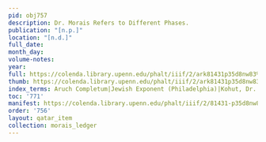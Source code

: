 ```yaml
---
pid: obj757
description: Dr. Morais Refers to Different Phases.
publication: "[n.p.]"
location: "[n.d.]"
full_date:
month_day:
volume-notes:
year:
full: https://colenda.library.upenn.edu/phalt/iiif/2/ark81431p35d8nw83%2FSHA256E-s8799415--cb926b43180b2cd7ebf26027435aa708725a65bdecb7b00cff9560fb8cb1e176.jpeg/full/3500,/0/default.jpg
thumb: https://colenda.library.upenn.edu/phalt/iiif/2/ark81431p35d8nw83%2FSHA256E-s8799415--cb926b43180b2cd7ebf26027435aa708725a65bdecb7b00cff9560fb8cb1e176.jpeg/full/!200,200/0/default.jpg
index_terms: Aruch Completum|Jewish Exponent (Philadelphia)|Kohut, Dr. Alexander
toc: '771'
manifest: https://colenda.library.upenn.edu/phalt/iiif/2/81431-p35d8nw83/manifest
order: '756'
layout: qatar_item
collection: morais_ledger
---
```

